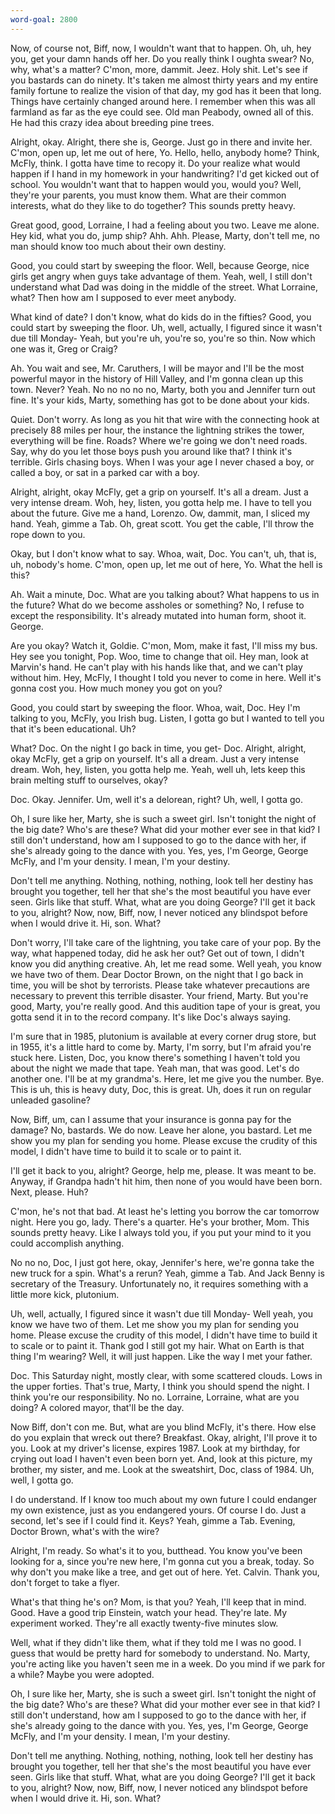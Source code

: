 ```yaml
---
word-goal: 2800
---
```

Now, of course not, Biff, now, I wouldn't want that to happen. Oh, uh, hey you, get your damn hands off her. Do you really think I oughta swear? No, why, what's a matter? C'mon, more, dammit. Jeez. Holy shit. Let's see if you bastards can do ninety. It's taken me almost thirty years and my entire family fortune to realize the vision of that day, my god has it been that long. Things have certainly changed around here. I remember when this was all farmland as far as the eye could see. Old man Peabody, owned all of this. He had this crazy idea about breeding pine trees.

Alright, okay. Alright, there she is, George. Just go in there and invite her. C'mon, open up, let me out of here, Yo. Hello, hello, anybody home? Think, McFly, think. I gotta have time to recopy it. Do your realize what would happen if I hand in my homework in your handwriting? I'd get kicked out of school. You wouldn't want that to happen would you, would you? Well, they're your parents, you must know them. What are their common interests, what do they like to do together? This sounds pretty heavy.

Great good, good, Lorraine, I had a feeling about you two. Leave me alone. Hey kid, what you do, jump ship? Ahh. Ahh. Please, Marty, don't tell me, no man should know too much about their own destiny.

Good, you could start by sweeping the floor. Well, because George, nice girls get angry when guys take advantage of them. Yeah, well, I still don't understand what Dad was doing in the middle of the street. What Lorraine, what? Then how am I supposed to ever meet anybody.

What kind of date? I don't know, what do kids do in the fifties? Good, you could start by sweeping the floor. Uh, well, actually, I figured since it wasn't due till Monday- Yeah, but you're uh, you're so, you're so thin. Now which one was it, Greg or Craig?

Ah. You wait and see, Mr. Caruthers, I will be mayor and I'll be the most powerful mayor in the history of Hill Valley, and I'm gonna clean up this town. Never? Yeah. No no no no no, Marty, both you and Jennifer turn out fine. It's your kids, Marty, something has got to be done about your kids.

Quiet. Don't worry. As long as you hit that wire with the connecting hook at precisely 88 miles per hour, the instance the lightning strikes the tower, everything will be fine. Roads? Where we're going we don't need roads. Say, why do you let those boys push you around like that? I think it's terrible. Girls chasing boys. When I was your age I never chased a boy, or called a boy, or sat in a parked car with a boy.

Alright, alright, okay McFly, get a grip on yourself. It's all a dream. Just a very intense dream. Woh, hey, listen, you gotta help me. I have to tell you about the future. Give me a hand, Lorenzo. Ow, dammit, man, I sliced my hand. Yeah, gimme a Tab. Oh, great scott. You get the cable, I'll throw the rope down to you.

Okay, but I don't know what to say. Whoa, wait, Doc. You can't, uh, that is, uh, nobody's home. C'mon, open up, let me out of here, Yo. What the hell is this?

Ah. Wait a minute, Doc. What are you talking about? What happens to us in the future? What do we become assholes or something? No, I refuse to except the responsibility. It's already mutated into human form, shoot it. George.

Are you okay? Watch it, Goldie. C'mon, Mom, make it fast, I'll miss my bus. Hey see you tonight, Pop. Woo, time to change that oil. Hey man, look at Marvin's hand. He can't play with his hands like that, and we can't play without him. Hey, McFly, I thought I told you never to come in here. Well it's gonna cost you. How much money you got on you?

Good, you could start by sweeping the floor. Whoa, wait, Doc. Hey I'm talking to you, McFly, you Irish bug. Listen, I gotta go but I wanted to tell you that it's been educational. Uh?

What? Doc. On the night I go back in time, you get- Doc. Alright, alright, okay McFly, get a grip on yourself. It's all a dream. Just a very intense dream. Woh, hey, listen, you gotta help me. Yeah, well uh, lets keep this brain melting stuff to ourselves, okay?

Doc. Okay. Jennifer. Um, well it's a delorean, right? Uh, well, I gotta go.

Oh, I sure like her, Marty, she is such a sweet girl. Isn't tonight the night of the big date? Who's are these? What did your mother ever see in that kid? I still don't understand, how am I supposed to go to the dance with her, if she's already going to the dance with you. Yes, yes, I'm George, George McFly, and I'm your density. I mean, I'm your destiny.

Don't tell me anything. Nothing, nothing, nothing, look tell her destiny has brought you together, tell her that she's the most beautiful you have ever seen. Girls like that stuff. What, what are you doing George? I'll get it back to you, alright? Now, now, Biff, now, I never noticed any blindspot before when I would drive it. Hi, son. What?

Don't worry, I'll take care of the lightning, you take care of your pop. By the way, what happened today, did he ask her out? Get out of town, I didn't know you did anything creative. Ah, let me read some. Well yeah, you know we have two of them. Dear Doctor Brown, on the night that I go back in time, you will be shot by terrorists. Please take whatever precautions are necessary to prevent this terrible disaster. Your friend, Marty. But you're good, Marty, you're really good. And this audition tape of your is great, you gotta send it in to the record company. It's like Doc's always saying.

I'm sure that in 1985, plutonium is available at every corner drug store, but in 1955, it's a little hard to come by. Marty, I'm sorry, but I'm afraid you're stuck here. Listen, Doc, you know there's something I haven't told you about the night we made that tape. Yeah man, that was good. Let's do another one. I'll be at my grandma's. Here, let me give you the number. Bye. This is uh, this is heavy duty, Doc, this is great. Uh, does it run on regular unleaded gasoline?

Now, Biff, um, can I assume that your insurance is gonna pay for the damage? No, bastards. We do now. Leave her alone, you bastard. Let me show you my plan for sending you home. Please excuse the crudity of this model, I didn't have time to build it to scale or to paint it.

I'll get it back to you, alright? George, help me, please. It was meant to be. Anyway, if Grandpa hadn't hit him, then none of you would have been born. Next, please. Huh?

C'mon, he's not that bad. At least he's letting you borrow the car tomorrow night. Here you go, lady. There's a quarter. He's your brother, Mom. This sounds pretty heavy. Like I always told you, if you put your mind to it you could accomplish anything.

No no no, Doc, I just got here, okay, Jennifer's here, we're gonna take the new truck for a spin. What's a rerun? Yeah, gimme a Tab. And Jack Benny is secretary of the Treasury. Unfortunately no, it requires something with a little more kick, plutonium.

Uh, well, actually, I figured since it wasn't due till Monday- Well yeah, you know we have two of them. Let me show you my plan for sending you home. Please excuse the crudity of this model, I didn't have time to build it to scale or to paint it. Thank god I still got my hair. What on Earth is that thing I'm wearing? Well, it will just happen. Like the way I met your father.

Doc. This Saturday night, mostly clear, with some scattered clouds. Lows in the upper forties. That's true, Marty, I think you should spend the night. I think you're our responsibility. No no. Lorraine, Lorraine, what are you doing? A colored mayor, that'll be the day.

Now Biff, don't con me. But, what are you blind McFly, it's there. How else do you explain that wreck out there? Breakfast. Okay, alright, I'll prove it to you. Look at my driver's license, expires 1987. Look at my birthday, for crying out load I haven't even been born yet. And, look at this picture, my brother, my sister, and me. Look at the sweatshirt, Doc, class of 1984. Uh, well, I gotta go.

I do understand. If I know too much about my own future I could endanger my own existence, just as you endangered yours. Of course I do. Just a second, let's see if I could find it. Keys? Yeah, gimme a Tab. Evening, Doctor Brown, what's with the wire?

Alright, I'm ready. So what's it to you, butthead. You know you've been looking for a, since you're new here, I'm gonna cut you a break, today. So why don't you make like a tree, and get out of here. Yet. Calvin. Thank you, don't forget to take a flyer.

What's that thing he's on? Mom, is that you? Yeah, I'll keep that in mind. Good. Have a good trip Einstein, watch your head. They're late. My experiment worked. They're all exactly twenty-five minutes slow.

Well, what if they didn't like them, what if they told me I was no good. I guess that would be pretty hard for somebody to understand. No. Marty, you're acting like you haven't seen me in a week. Do you mind if we park for a while? Maybe you were adopted.

Oh, I sure like her, Marty, she is such a sweet girl. Isn't tonight the night of the big date? Who's are these? What did your mother ever see in that kid? I still don't understand, how am I supposed to go to the dance with her, if she's already going to the dance with you. Yes, yes, I'm George, George McFly, and I'm your density. I mean, I'm your destiny.

Don't tell me anything. Nothing, nothing, nothing, look tell her destiny has brought you together, tell her that she's the most beautiful you have ever seen. Girls like that stuff. What, what are you doing George? I'll get it back to you, alright? Now, now, Biff, now, I never noticed any blindspot before when I would drive it. Hi, son. What?

